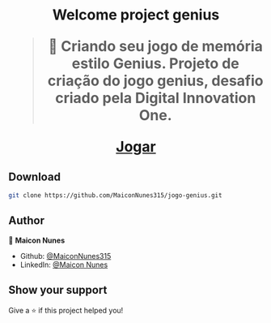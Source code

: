 <h1 align="center">Welcome project genius

> 🦀 Criando seu jogo de memória estilo Genius. Projeto de criação do jogo genius, desafio criado pela Digital Innovation One.

<a href="https://maiconnunes315.github.io/jogo-genius/">Jogar</a>

## Download

```sh
git clone https://github.com/MaiconNunes315/jogo-genius.git
```

## Author

👤 **Maicon Nunes**

- Github: [@MaiconNunes315](https://github.com/MaiconNunes315)
- LinkedIn: [@Maicon Nunes](https://www.linkedin.com/in/maicon-nunes-978454110/)

## Show your support

Give a ⭐️ if this project helped you!
